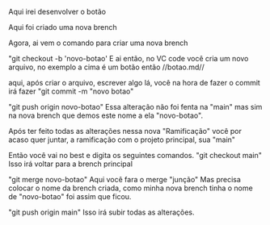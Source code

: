 Aqui irei desenvolver o botão

Aqui foi criado uma nova brench

Agora, ai vem o comando para criar uma nova brench

"git checkout -b 'novo-botao'
E ai então, no VC code você cria um novo arquivo, no exemplo a cima é um botão então
//botao.md//

aqui, após criar o arquivo, escrever algo lá, você na hora de fazer o commit irá fazer
"git commit -m "novo botao"

"git push origin novo-botao" Essa alteração não foi fenta na "main" mas sim na nova brench que demos este nome a ela "novo-botao".

Após ter feito todas as alterações nessa nova "Ramificação" você por acaso quer juntar, a ramificação com o projeto principal, sua "main"

Então você vai no best e digita os seguintes comandos.
"git checkout main" Isso irá voltar para a brench principal

"git merge novo-botao" Aqui você fara o merge "junção" Mas precisa colocar o nome da brench criada, como minha nova brench tinha o nome de "novo-botao" foi assim que ficou.

"git push origin main" Isso irá subir todas as alterações.